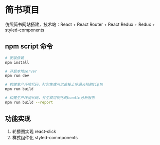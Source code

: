 # 简书项目

仿照简书网站搭建，技术站：React + React Router  + React Redux + Redux + styled-components

## npm script 命令

``` bash
# 安装依赖
npm install

# 开启本地server
npm run dev

# 构建生产环境代码，打包生成可以直接上传通天塔的zip包
npm run build

# 构建生产环境代码，并生成可视化的bundle分析报告
npm run build --report
```

## 功能实现

 1. 轮播图实现    react-slick
 2. 样式组件化    styled-commponents